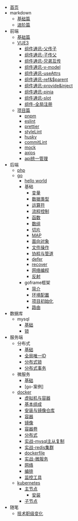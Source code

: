 - [首页](/)
- markdown
  - [基础篇](/markdown/index.md)
  - [进阶篇](/markdown/progress.md)
- 前端
  - [基础篇](/front/base/index.md)
  - [VUE3](/front/vue3/index.md)
    - [组件通讯-父传子](/front/vue3/props.md)
    - [组件通讯-子传父](/front/vue3/event.md)
    - [组件通讯-兄弟互传](/front/vue3/bus.md)
    - [组件通讯-v-model](/front/vue3/v-model.md)
    - [组件通讯-useAttrs](/front/vue3/useAttrs.md)
    - [组件通讯-ref&$parent](/front/vue3/ref.md)
    - [组件通讯-provide&inject](/front/vue3/provide.md)
    - [组件通讯-pinia](/front/vue3/pinia.md)
    - [组件通讯-slot](/front/vue3/slot.md)
    - [组件-全局注册](/front/vue3/global.md)
  - [项目篇](/front/project/index.md)
    - [pnpm](/front/project/pnpm.md)
    - [eslint](/front/project/eslint.md)
    - [prettier](/front/project/prettier.md)
    - [styleLint](/front/project/stylelint.md)
    - [husky](/front/project/husky.md)
    - [commitLint](/front/project/commitLint.md)
    - [mock](/front/project/mock.md)
    - [axios](/front/project/axios.md)
    - [api统一管理](/front/project/api.md)
- 后端
  - [php](/backend/php/index.md)
  - [go](/backend/go/index.md)
    - [hello world](/backend/go/hello.md)
    - 基础
      - [变量](/backend/go/base/variable.md)
      - [数据类型](/backend/go/base/type.md)
      - [运算符](/backend/go/base/math.md)
      - [流程控制](/backend/go/base/controller.md)
      - [函数](/backend/go/base/function.md)
      - [数组](/backend/go/base/array.md)
      - [切片](/backend/go/base/slice.md)
      - [MAP](/backend/go/base/map.md)
      - [面向对象](/backend/go/base/struct.md)
      - [文件操作](/backend/go/base/os.md)
      - [协程与管道](/backend/go/base/process.md)
      - [defer](/backend/go/base/defer.md)
      - [recover](/backend/go/base/recover.md)
      - [网络编程](/backend/go/base/network.md)
      - [反射](/backend/go/base/reflect.md)
    - goframe框架
      - [简介](/backend/go/goframe/index.md)
      - [环境配置](/backend/go/goframe/env.md)
      - [项目初始化](/backend/go/goframe/init.md)
      - [路由](/backend/go/goframe/route.md)
- 数据库
  - mysql
    - [基础](/database/mysql/index.md)
    - [锁](/database/mysql/lock.md)
- 服务端
  - 分布式
    - [基础](/server/distributed/index.md)
    - [全局唯一ID](/server/distributed/unique.md)
    - [分布式锁](/server/distributed/lock.md)
    - [分布式事务](/server/distributed/transaction.md)
  - 微服务
    - [基础](/server/mini/index.md)
    - [go-案例]
  - [docker](/server/docker/index.md)
    - [虚拟机与容器](/server/docker/vmAndContainer.md)
    - [基本组成](/server/docker/base.md)
    - [安装与镜像仓库](/server/docker/install.md)
    - [容器](/server/docker/container.md)
    - [镜像](/server/docker/images.md)
    - [容器卷](/server/docker/volume.md)
    - [分布式](/server/docker/distributed.md)
    - [实战-mysql主从复制](/server/docker/mysql.md)
    - [实战-redis集群](/server/docker/redis.md)
    - [dockerfile](/server/docker/dockerfile.md)
    - [实战-微服务](/server/docker/service.md)
    - [网络](/server/docker/network.md)
    - [编排](/server/docker/compose.md)  
    - [监控工具](/server/docker/portainer.md)  
  - [kubernetes](/server/kubernetes/index.md)
    - [主节点](/server/kubernetes/master/index.md)
      - [安装](/server/kubernetes/master/install.md)
    - [子节点](/server/kubernetes/master/index.md)
- 随笔
  - [技术职级变化](/other/coder.md)
 